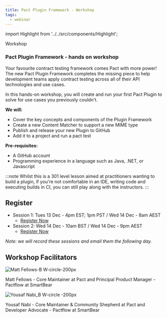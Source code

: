```yaml
---
title: Pact Plugin Framework - Workshop
tags:
  - webinar
---
```


import Highlight from '../../src/components/Highlight';

<Highlight color="#25c2a0">Workshop</Highlight><p/>

### Pact Plugin Framework - hands on workshop

Your favourite contract testing framework comes Pact with more power! The new Pact Plugin Framework completes the missing piece to help development teams apply contract testing across all of their API technologies and use cases.

In this hands-on workshop, you will create and run your first Pact Plugin to solve for use cases you previously couldn't.

**We will:**

* Cover the key concepts and components of the Plugin Framework
* Create a new Content Matcher to support a new MIME type
* Publish and release your new Plugin to GitHub
* Add it to a project and run a pact test

**Pre-requisites:**

* A GitHub account
* Programming experience in a language such as Java, .NET, or Javascript 
 
:::note
Whilst this is a 301 level lesson aimed at practitioners wanting to build a plugin, if you're not comfortable in an IDE, writing code and executing builds in CI, you can still 
play along with the instructors.
:::

Register
---

* Session 1: Tues 13 Dec - 4pm EST; 1pm PST / Wed 14 Dec - 8am AEST
  * [Register Now](https://smartbear.zoom.us/webinar/register/WN_pWsqiuZ6R7WArBSY0BOBeg)
* Session 2: Wed 14 Dec - 10am BST / Wed 14 Dec - 9pm AEST
  * [Register Now](https://smartbear.zoom.us/webinar/register/WN_IPtGiMzgS626THnyrjT75g)

*Note: we will record these sessions and email them the following day.*

Workshop Facilitators
---

![Matt Fellows-B W-circle-200px](https://user-images.githubusercontent.com/70673937/197754384-2d05b939-add8-499c-8f40-3fc2af160e03.png)

Matt Fellows - Core Maintainer at Pact and Principal Product Manager - Pactflow at SmartBear

![Yousaf Nabi_B W-circle -200px](https://user-images.githubusercontent.com/70673937/197754405-896450b2-35a0-49b5-840b-35b9b8b986f3.png)

Yousaf Nabi - Core Maintainer & Community Shepherd at Pact and Developer Advocate - Pactflow at SmartBear
